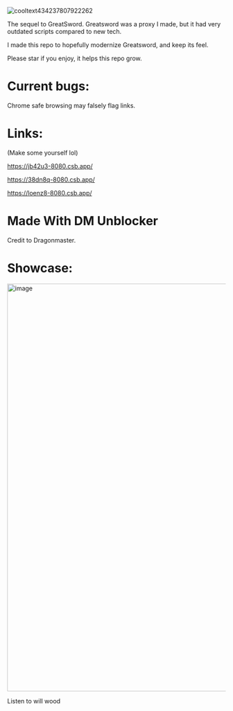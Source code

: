 ![cooltext434237807922262](https://user-images.githubusercontent.com/119009502/233846585-d725d79c-6e1a-4b29-b2be-3f247ed6d9e5.png)

The sequel to GreatSword. Greatsword was a proxy I made, but it had very outdated scripts compared to new tech. 

I made this repo to hopefully modernize Greatsword, and keep its feel.

Please star if you enjoy, it helps this repo grow.
# Current bugs:
Chrome safe browsing may falsely flag links.
# Links:

(Make some yourself lol)

https://jb42u3-8080.csb.app/

https://38dn8q-8080.csb.app/

https://loenz8-8080.csb.app/


# Made With DM Unblocker

Credit to Dragonmaster.

# Showcase:

<img width="941" alt="image" src="https://user-images.githubusercontent.com/119009502/234257963-b32e4981-d77a-420b-b45a-36e322319a03.png">

Listen to will wood


